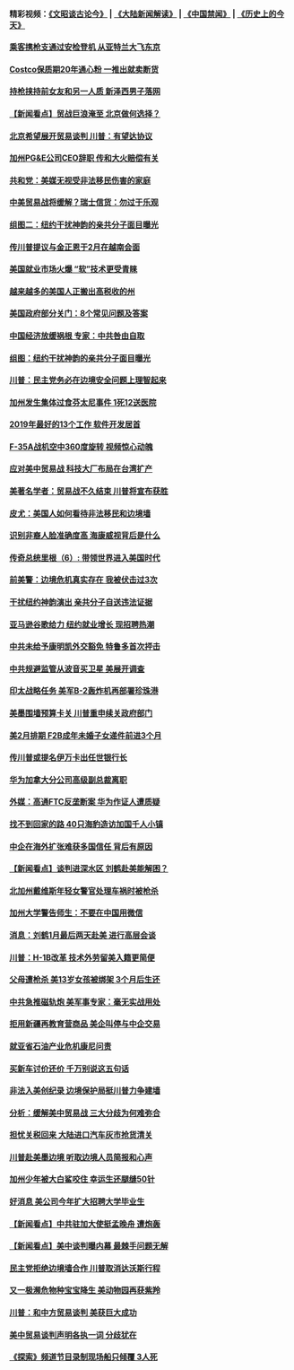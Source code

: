 #### 精彩视频：[《文昭谈古论今》](https://github.com/gfw-breaker/wenzhao/blob/master/README.md?t=01150030) | [《大陆新闻解读》](https://github.com/gfw-breaker/ntdtv-comedy/blob/master/README.md?t=01150030) | [《中国禁闻》](https://github.com/gfw-breaker/ntdtv-news/blob/master/README.md?t=01150030) | [《历史上的今天》](https://github.com/gfw-breaker/today-in-history/blob/master/README.md?t=01150030) 

#### [乘客携枪支通过安检登机 从亚特兰大飞东京](../pages/nsc412/n10975819.md?t=01150030) 

#### [Costco保质期20年通心粉 一推出就卖断货](../pages/nsc412/n10975844.md?t=01150030) 

#### [持枪挟持前女友和另一人质 新泽西男子落网](../pages/nsc412/n10975726.md?t=01150030) 

#### [【新闻看点】贸战巨浪淹至 北京做何选择？](../pages/nsc412/n10975303.md?t=01150030) 

#### [北京希望展开贸易谈判 川普：有望达协议](../pages/nsc412/n10975474.md?t=01150030) 

#### [加州PG&E公司CEO辞职 传和大火赔偿有关](../pages/nsc412/n10975352.md?t=01150030) 

#### [共和党：美媒无视受非法移民伤害的家庭](../pages/nsc412/n10975305.md?t=01150030) 

#### [中美贸易战将缓解？瑞士信货：勿过于乐观](../pages/nsc412/n10975237.md?t=01150030) 

#### [组图二：纽约干扰神韵的亲共分子面目曝光](../pages/nsc412/n10974621.md?t=01150030) 

#### [传川普提议与金正恩于2月在越南会面](../pages/nsc412/n10974214.md?t=01150030) 

#### [美国就业市场火爆 “软”技术更受青睐](../pages/nsc412/n10973213.md?t=01150030) 

#### [越来越多的美国人正搬出高税收的州](../pages/nsc412/n10973199.md?t=01150030) 

#### [美国政府部分关门：8个常见问题及答案](../pages/nsc412/n10973004.md?t=01150030) 

#### [中国经济放缓祸根 专家：中共咎由自取](../pages/nsc412/n10973083.md?t=01150030) 

#### [组图：纽约干扰神韵的亲共分子面目曝光](../pages/nsc412/n10972801.md?t=01150030) 

#### [川普：民主党务必在边境安全问题上理智起来](../pages/nsc412/n10972922.md?t=01150030) 

#### [加州发生集体过食芬太尼事件 1死12送医院](../pages/nsc412/n10972695.md?t=01150030) 

#### [2019年最好的13个工作 软件开发居首](../pages/nsc412/n10967208.md?t=01150030) 

#### [F-35A战机空中360度旋转 视频惊心动魄](../pages/nsc412/n10971751.md?t=01150030) 

#### [应对美中贸易战 科技大厂布局在台湾扩产](../pages/nsc412/n10971277.md?t=01150030) 

#### [美著名学者：贸易战不久结束 川普将宣布获胜](../pages/nsc412/n10971697.md?t=01150030) 

#### [皮尤：美国人如何看待非法移民和边境墙](../pages/nsc412/n10971472.md?t=01150030) 

#### [识别非裔人脸准确度高 海康威视背后是什么](../pages/nsc412/n10971226.md?t=01150030) 

#### [传奇总统里根（6）: 带领世界进入美国时代](../pages/nsc412/n10971227.md?t=01150030) 

#### [前美警：边境危机真实存在 我被伏击过3次](../pages/nsc412/n10971325.md?t=01150030) 

#### [干扰纽约神韵演出 亲共分子自送违法证据](../pages/nsc412/n10969757.md?t=01150030) 

#### [亚马逊谷歌给力 纽约就业增长 现招聘热潮](../pages/nsc412/n10971075.md?t=01150030) 

#### [中共未给予康明凯外交豁免 特鲁多首次抨击](../pages/nsc412/n10970976.md?t=01150030) 

#### [中共规避监管从波音买卫星 美展开调查](../pages/nsc412/n10970960.md?t=01150030) 

#### [印太战略任务 美军B-2轰炸机再部署珍珠港](../pages/nsc412/n10970599.md?t=01150030) 

#### [美墨围墙预算卡关 川普重申续关政府部门](../pages/nsc412/n10970534.md?t=01150030) 

#### [美2月排期 F2B成年未婚子女递件前进3个月](../pages/nsc412/n10970207.md?t=01150030) 

#### [传川普或提名伊万卡出任世银行长](../pages/nsc412/n10970106.md?t=01150030) 

#### [华为加拿大分公司高级副总裁离职](../pages/nsc412/n10969911.md?t=01150030) 

#### [外媒：高通FTC反垄断案 华为作证人遭质疑](../pages/nsc412/n10969482.md?t=01150030) 

#### [找不到回家的路 40只海豹造访加国千人小镇](../pages/nsc412/n10969564.md?t=01150030) 

#### [中企在海外扩张难获多国信任 背后有原因](../pages/nsc412/n10969228.md?t=01150030) 

#### [【新闻看点】谈判进深水区 刘鹤赴美能解困？](../pages/nsc412/n10969116.md?t=01150030) 

#### [北加州戴维斯年轻女警官处理车祸时被枪杀](../pages/nsc412/n10969582.md?t=01150030) 

#### [加州大学警告师生：不要在中国用微信](../pages/nsc412/n10969475.md?t=01150030) 

#### [消息：刘鹤1月最后两天赴美 进行高层会谈](../pages/nsc412/n10967146.md?t=01150030) 

#### [川普：H-1B改革 技术外劳留美入籍更简便](../pages/nsc412/n10968990.md?t=01150030) 

#### [父母遭枪杀 美13岁女孩被绑架 3个月后生还](../pages/nsc412/n10968787.md?t=01150030) 

#### [中共急推磁轨炮 美军事专家：毫无实战用处](../pages/nsc412/n10968326.md?t=01150030) 

#### [拒用新疆再教育营商品 美企叫停与中企交易](../pages/nsc412/n10967266.md?t=01150030) 

#### [就亚省石油产业危机康尼问责](../pages/nsc412/n10967310.md?t=01150030) 

#### [买新车讨价还价 千万别说这五句话](../pages/nsc412/n10966559.md?t=01150030) 

#### [非法入美创纪录 边境保护局挺川普力争建墙](../pages/nsc412/n10966872.md?t=01150030) 

#### [分析：缓解美中贸易战 三大分歧为何难弥合](../pages/nsc412/n10966845.md?t=01150030) 

#### [担忧关税回来 大陆进口汽车灰市抢货清关](../pages/nsc412/n10966734.md?t=01150030) 

#### [川普赴美墨边境 听取边境人员简报和心声](../pages/nsc412/n10966781.md?t=01150030) 

#### [加州少年被大白鲨咬住 幸运生还腿缝50针](../pages/nsc412/n10966637.md?t=01150030) 

#### [好消息 美公司今年扩大招聘大学毕业生](../pages/nsc412/n10966671.md?t=01150030) 

#### [【新闻看点】中共驻加大使挺孟晚舟 遭炮轰](../pages/nsc412/n10966495.md?t=01150030) 

#### [【新闻看点】美中谈判曝内幕 最棘手问题无解](../pages/nsc412/n10966115.md?t=01150030) 

#### [民主党拒绝边境墙合作 川普取消达沃斯行程](../pages/nsc412/n10966613.md?t=01150030) 

#### [又一极濒危物种宝宝降生 美动物园再获紫羚](../pages/nsc412/n10966526.md?t=01150030) 

#### [川普：和中方贸易谈判 美获巨大成功](../pages/nsc412/n10966506.md?t=01150030) 

#### [美中贸易谈判声明各执一词 分歧犹在](../pages/nsc412/n10966376.md?t=01150030) 

#### [《探索》频道节目录制现场船只倾覆 3人死](../pages/nsc412/n10966232.md?t=01150030) 

